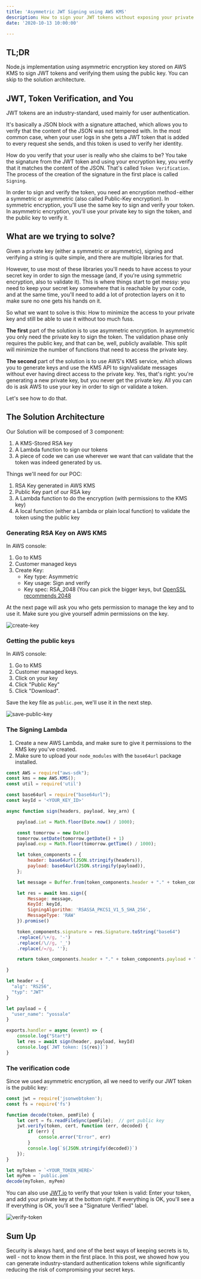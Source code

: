 ```yaml
---
title: 'Asymmetric JWT Signing using AWS KMS'
description: How to sign your JWT tokens without exposing your private key using AWS KMS
date: '2020-10-13 10:00:00'

---
```


## TL;DR
Node.js implementation using asymmetric encryption key stored on AWS KMS to sign JWT tokens and verifying them using the public key. You can skip to the solution architecture.

## JWT, Token Verification, and You
JWT tokens are an industry-standard, used mainly for user authentication.

It's basically a JSON block with a signature attached, which allows you to verify that the content of the JSON was not tempered with. In the most common case, when your user logs in she gets a JWT token that is added to every request she sends, and this token is used to verify her identity.

How do you verify that your user is really who she claims to be? You take the signature from the JWT token and using your encryption key, you verify that it matches the content of the JSON. That's called `Token Verification`. The process of the creation of the signature in the first place is called `Signing`.

In order to sign and verify the token, you need an encryption method - either a symmetric or asymmetric (also called Public-Key encryption). In symmetric encryption, you'll use the same key to sign and verify your token. In asymmetric encryption, you'll use your private key to sign the token, and the public key to verify it.

## What are we trying to solve?

Given a private key (either a symmetric or asymmetric), signing and verifying a string is quite simple, and there are multiple libraries for that.

However, to use most of these libraries you'll needs to have access to your secret key in order to sign the message (and, if you're using symmetric encryption, also to validate it). This is where things start to get messy: you need to keep your secret key somewhere that is reachable by your code, and at the same time, you'll need to add a lot of protection layers on it to make sure no one gets his hands on it.

So what we want to solve is this: How to minimize the access to your private key and still be able to use it without too much fuss.

**The first** part of the solution is to use asymmetric encryption. In asymmetric you only need the private key to sign the token. The validation phase only requires the public key, and that can be, well, publicly available. This split will minimize the number of functions that need to access the private key.

**The second** part of the solution is to use AWS's KMS service, which allows you to generate keys and use the KMS API to sign/validate messages without ever having direct access to the private key. Yes, that's right: you're generating a new private key, but you never get the private key. All you can do is ask AWS to use your key in order to sign or validate a token.

Let's see how to do that.

## The Solution Architecture

Our Solution will be composed of 3 component:

1. A KMS-Stored RSA key
2. A Lambda function to sign our tokens
3. A piece of code we can use wherever we want that can validate that the token was indeed generated by us.

Things we'll need for our POC:

1. RSA Key generated in AWS KMS
3. Public Key part of our RSA key
2. A Lambda function to do the encryption (with permissions to the KMS key)
4. A local function (either a Lambda or plain local function) to validate the token using the public key

### Generating RSA Key on AWS KMS
In AWS console:

1. Go to KMS
2. Customer managed keys
3. Create Key:
    * Key type: Asymmetric
    * Key usage: Sign and verify
    * Key spec: RSA_2048 (You can pick the bigger keys, but [OpenSSL recommends 2048](https://www.digicert.com/kb/ssl-support/openssl-quick-reference-guide.htm#:~:text=key%20(%2Dout%20yourdomain.,the%20OpenSSL%20format%20called%20PEM.&text=Even%20though%20the%20contents%20of,important%20information%20about%20the%20key.) )

At the next page will ask you who gets permission to manage the key and to use it. Make sure you give yourself admin permissions on the key.

![create-key](/assets/images/2020-10-13-asymmetric-jwt-signing-using-aws-kms/create-key.gif)

### Getting the public keys
In AWS console:

1. Go to KMS
2. Customer managed keys.
3. Click on your key
4. Click "Public Key"
5. Click "Download".

Save the key file as `public.pem`, we'll use it in the next step.

![save-public-key](/assets/images/2020-10-13-asymmetric-jwt-signing-using-aws-kms/save-public-key.gif)

### The Signing Lambda

1. Create a new AWS Lambda, and make sure to give it permissions to the KMS key you've created.
2. Make sure to upload your `node_modules` with the `base64url` package installed.

```js
const AWS = require("aws-sdk");
const kms = new AWS.KMS();
const util = require('util')

const base64url = require("base64url");
const keyId = '<YOUR_KEY_ID>'

async function sign(headers, payload, key_arn) {

    payload.iat = Math.floor(Date.now() / 1000);

    const tomorrow = new Date()
    tomorrow.setDate(tomorrow.getDate() + 1)
    payload.exp = Math.floor(tomorrow.getTime() / 1000);

    let token_components = {
        header: base64url(JSON.stringify(headers)),
        payload: base64url(JSON.stringify(payload)),
    };

    let message = Buffer.from(token_components.header + "." + token_components.payload)

    let res = await kms.sign({
        Message: message,
        KeyId: keyId,
        SigningAlgorithm: 'RSASSA_PKCS1_V1_5_SHA_256',
        MessageType: 'RAW'
    }).promise()

    token_components.signature = res.Signature.toString("base64")
    .replace(/\+/g, '-')
    .replace(/\//g, '_')
    .replace(/=/g, '');

    return token_components.header + "." + token_components.payload + "." + token_components.signature;

}

let header = {
  "alg": "RS256",
  "typ": "JWT"
}

let payload = {
  "user_name": "yossale"
}

exports.handler = async (event) => {
    console.log("Start")
    let res = await sign(header, payload, keyId)
    console.log(`JWT token: [${res}]`)
}

```

### The verification code
Since we used asymmetric encryption, all we need to verify our JWT token is the public key:

```js
const jwt = require('jsonwebtoken');
const fs = require('fs')

function decode(token, pemFile) {
    let cert = fs.readFileSync(pemFile);  // get public key
    jwt.verify(token, cert, function (err, decoded) {
        if (err) {
            console.error("Error", err)
        }
        console.log(`${JSON.stringify(decoded)}`)
    });
}

let myToken = `<YOUR_TOKEN_HERE>`
let myPem = `public.pem`
decode(myToken, myPem)
```

You can also use [JWT.io](https://jwt.io/) to verify that your token is valid: Enter your token, and add your private key at the bottom right. If everything is OK, you'll see a If everything is OK, you'll see a "Signature Verified" label.

![verify-token](/assets/images/2020-10-13-asymmetric-jwt-signing-using-aws-kms/verify-token.gif)

##  Sum Up

Security is always hard, and one of the best ways of keeping secrets is to, well - not to know them in the first place. In this post, we showed how you can generate industry-standard authentication tokens while significantly reducing the risk of compromising your secret keys.


